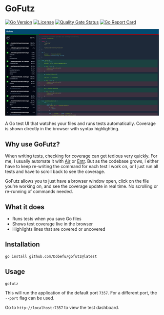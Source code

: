 # GoFutz

[![Go Version](https://img.shields.io/github/go-mod/go-version/Dobefu/gofutz)](https://golang.org/)
[![License](https://img.shields.io/github/license/Dobefu/gofutz)](https://golang.org/)
[![Quality Gate Status](https://sonarcloud.io/api/project_badges/measure?project=Dobefu_gofutz&metric=alert_status)](https://sonarcloud.io/summary/new_code?id=Dobefu_gofutz)
[![Go Report Card](https://goreportcard.com/badge/github.com/Dobefu/gofutz)](https://goreportcard.com/report/github.com/Dobefu/gofutz)

![GoFutz Dashboard](screenshot.png)

A Go test UI that watches your files and runs tests automatically.
Coverage is shown directly in the browser with syntax highlighting.

## Why use GoFutz?

When writing tests, checking for coverage can get tedious very quickly.
For me, I usually automate it with [Air](https://github.com/air-verse/air) or [Entr](https://github.com/eradman/entr).
But as the codebase grows, I either have to keep re-writing the command for each test I work on,
or I just run all tests and have to scroll back to see the coverage.

GoFutz allows you to just have a browser window open, click on the file you're
working on, and see the coverage update in real time.
No scrolling or re-running of commands needed.

## What it does

- Runs tests when you save Go files
- Shows test coverage live in the browser
- Highlights lines that are covered or uncovered

## Installation

```bash
go install github.com/Dobefu/gofutz@latest
```

## Usage

```bash
gofutz
```

This will run the application of the default port `7357`.
For a different port, the `--port` flag can be used.

Go to `http://localhost:7357` to view the test dashboard.
